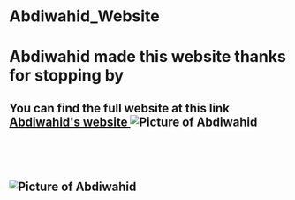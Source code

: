 # Abdiwahid_Website


<h1> Abdiwahid made this website thanks for stopping by </h1>

<h2> You can find the full website at this link <a href="https://abdiwahid-awesome-website.web.app/"> Abdiwahid's website </a>

<img src="../Img/abdiwahid_outside.jpeg" alt="Picture of Abdiwahid" />

<br> </br>

<img src="../Img/Abdiwahid2.jpg" alt="Picture of Abdiwahid" />
